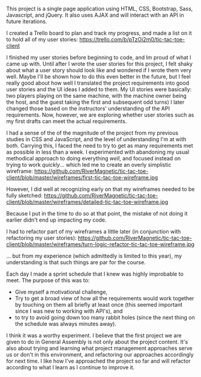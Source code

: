 This project is a single page application using HTML, CSS, Bootstrap, Sass, Javascript, and jQuery. It also uses AJAX and will interact with an API in future iterations.



I created a Trello board to plan and track my progress, and made a list on it to hold all of my user stories: https://trello.com/b/pTzOi2m0/tic-tac-toe-client


I finished my user stories before beginning to code, and Im proud of what I came up with. Until after I wrote the user stories for this project, I felt shaky about what a user story should look like and wondered if I wrote them very well. Maybe I'll be shown how to do this even better in the future, but I feel really good about how well I translated the project requirements into good user stories and the UI ideas I added to them. My UI stories were basically: two players playing on the same machine, with the machine owner being the host, and the guest taking the first and subsequent odd turns) I later changed those based on the instructors' understanding of the API requirements. Now, however, we are exploring whether user stories such as my first drafts can meet the actual requirements.


I had a sense of the of the magnitude of the project from my previous studies in CSS and JavaScript, and the level of understanding I'm at with both. Carrying this, I faced the need to try to get as many requirements met as possible in less than a week. I experimented with abandoning my usual methodical approach to doing everything *well*, and focused instead on trying to work *quickly*... which led me to create an overly simplistic wireframe: https://github.com/RiverMagnetic/tic-tac-toe-client/blob/master/wireframes/first-tic-tac-toe-wireframe.jpg

However, I did well at recognizing early on that my wireframes needed to be fully sketched: https://github.com/RiverMagnetic/tic-tac-toe-client/blob/master/wireframes/detailed-tic-tac-toe-wireframe.jpg

Because I put in the time to do so at that point, the mistake of not doing it earlier didn't end up impacting my code.

I had to refactor part of my wireframes a little later (in conjunction with refactoring my user stories): https://github.com/RiverMagnetic/tic-tac-toe-client/blob/master/wireframes/turn-logic-refactor-tic-tac-toe-wireframe.jpg

... but from my experience (which admittedly is limited to this year), my understanding is that such things are par for the course.


Each day I made a sprint schedule that I knew was highly improbable to meet. The purpose of this was to:

- Give myself a motivational challenge,
- Try to get a broad view of how all the requirements would work together by touching on them all briefly at least once (this seemed important since I was new to working with API's), and
- to try to avoid going down too many rabbit holes (since the next thing on the schedule was always minutes away).

I think it was a worthy experiment. I believe that the first project we are given to do in General Assembly is not only about the project content. It's also about trying and learning what project management approaches serve us or don't in this environment, and refactoring our approaches accordingly for next time. I like how I've approached the project so far and will refactor according to what I learn as I continue to improve it.
